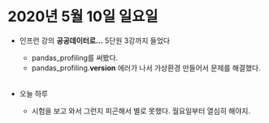 # 2020년 5월 10일 일요일 

- 인프런 강의 **공공데이터로...** 5단원 3강까지 들었다
  - pandas_profiling를 써봤다.
  - pandas_profiling.__version__ 에러가 나서 가상환경 만들어서 문제를 해결했다. 
  <br>
  
- 오늘 하루 
  - 시험을 보고 와서 그런지 피곤해서 별로 못했다. 월요일부터 열심히 해야지.

